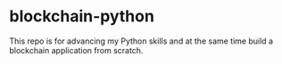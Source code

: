 # blockchain-python
This repo is for advancing my Python skills and at the same time build a blockchain application from scratch.
